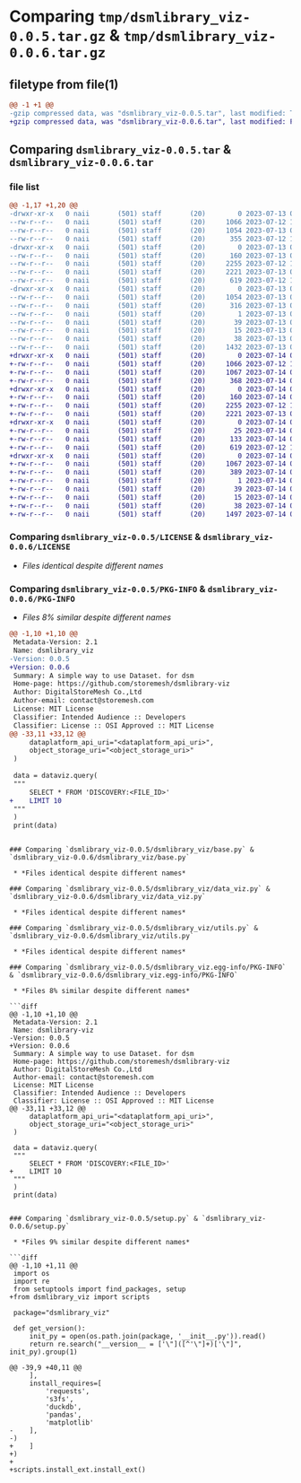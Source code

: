 # Comparing `tmp/dsmlibrary_viz-0.0.5.tar.gz` & `tmp/dsmlibrary_viz-0.0.6.tar.gz`

## filetype from file(1)

```diff
@@ -1 +1 @@
-gzip compressed data, was "dsmlibrary_viz-0.0.5.tar", last modified: Thu Jul 13 09:26:19 2023, max compression
+gzip compressed data, was "dsmlibrary_viz-0.0.6.tar", last modified: Fri Jul 14 06:15:37 2023, max compression
```

## Comparing `dsmlibrary_viz-0.0.5.tar` & `dsmlibrary_viz-0.0.6.tar`

### file list

```diff
@@ -1,17 +1,20 @@
-drwxr-xr-x   0 naii       (501) staff       (20)        0 2023-07-13 09:26:19.562590 dsmlibrary_viz-0.0.5/
--rw-r--r--   0 naii       (501) staff       (20)     1066 2023-07-12 12:08:08.000000 dsmlibrary_viz-0.0.5/LICENSE
--rw-r--r--   0 naii       (501) staff       (20)     1054 2023-07-13 09:26:19.562071 dsmlibrary_viz-0.0.5/PKG-INFO
--rw-r--r--   0 naii       (501) staff       (20)      355 2023-07-12 14:26:15.000000 dsmlibrary_viz-0.0.5/README.md
-drwxr-xr-x   0 naii       (501) staff       (20)        0 2023-07-13 09:26:19.558595 dsmlibrary_viz-0.0.5/dsmlibrary_viz/
--rw-r--r--   0 naii       (501) staff       (20)      160 2023-07-13 09:26:15.000000 dsmlibrary_viz-0.0.5/dsmlibrary_viz/__init__.py
--rw-r--r--   0 naii       (501) staff       (20)     2255 2023-07-12 14:14:40.000000 dsmlibrary_viz-0.0.5/dsmlibrary_viz/base.py
--rw-r--r--   0 naii       (501) staff       (20)     2221 2023-07-13 09:19:09.000000 dsmlibrary_viz-0.0.5/dsmlibrary_viz/data_viz.py
--rw-r--r--   0 naii       (501) staff       (20)      619 2023-07-12 15:26:02.000000 dsmlibrary_viz-0.0.5/dsmlibrary_viz/utils.py
-drwxr-xr-x   0 naii       (501) staff       (20)        0 2023-07-13 09:26:19.561313 dsmlibrary_viz-0.0.5/dsmlibrary_viz.egg-info/
--rw-r--r--   0 naii       (501) staff       (20)     1054 2023-07-13 09:26:19.000000 dsmlibrary_viz-0.0.5/dsmlibrary_viz.egg-info/PKG-INFO
--rw-r--r--   0 naii       (501) staff       (20)      316 2023-07-13 09:26:19.000000 dsmlibrary_viz-0.0.5/dsmlibrary_viz.egg-info/SOURCES.txt
--rw-r--r--   0 naii       (501) staff       (20)        1 2023-07-13 09:26:19.000000 dsmlibrary_viz-0.0.5/dsmlibrary_viz.egg-info/dependency_links.txt
--rw-r--r--   0 naii       (501) staff       (20)       39 2023-07-13 09:26:19.000000 dsmlibrary_viz-0.0.5/dsmlibrary_viz.egg-info/requires.txt
--rw-r--r--   0 naii       (501) staff       (20)       15 2023-07-13 09:26:19.000000 dsmlibrary_viz-0.0.5/dsmlibrary_viz.egg-info/top_level.txt
--rw-r--r--   0 naii       (501) staff       (20)       38 2023-07-13 09:26:19.562789 dsmlibrary_viz-0.0.5/setup.cfg
--rw-r--r--   0 naii       (501) staff       (20)     1432 2023-07-13 09:26:06.000000 dsmlibrary_viz-0.0.5/setup.py
+drwxr-xr-x   0 naii       (501) staff       (20)        0 2023-07-14 06:15:37.371340 dsmlibrary_viz-0.0.6/
+-rw-r--r--   0 naii       (501) staff       (20)     1066 2023-07-12 12:08:08.000000 dsmlibrary_viz-0.0.6/LICENSE
+-rw-r--r--   0 naii       (501) staff       (20)     1067 2023-07-14 06:15:37.370991 dsmlibrary_viz-0.0.6/PKG-INFO
+-rw-r--r--   0 naii       (501) staff       (20)      368 2023-07-14 05:57:14.000000 dsmlibrary_viz-0.0.6/README.md
+drwxr-xr-x   0 naii       (501) staff       (20)        0 2023-07-14 06:15:37.364927 dsmlibrary_viz-0.0.6/dsmlibrary_viz/
+-rw-r--r--   0 naii       (501) staff       (20)      160 2023-07-14 06:15:29.000000 dsmlibrary_viz-0.0.6/dsmlibrary_viz/__init__.py
+-rw-r--r--   0 naii       (501) staff       (20)     2255 2023-07-12 14:14:40.000000 dsmlibrary_viz-0.0.6/dsmlibrary_viz/base.py
+-rw-r--r--   0 naii       (501) staff       (20)     2221 2023-07-13 09:19:09.000000 dsmlibrary_viz-0.0.6/dsmlibrary_viz/data_viz.py
+drwxr-xr-x   0 naii       (501) staff       (20)        0 2023-07-14 06:15:37.369968 dsmlibrary_viz-0.0.6/dsmlibrary_viz/scripts/
+-rw-r--r--   0 naii       (501) staff       (20)       25 2023-07-14 06:11:01.000000 dsmlibrary_viz-0.0.6/dsmlibrary_viz/scripts/__init__.py
+-rw-r--r--   0 naii       (501) staff       (20)      133 2023-07-14 06:13:28.000000 dsmlibrary_viz-0.0.6/dsmlibrary_viz/scripts/install_ext.py
+-rw-r--r--   0 naii       (501) staff       (20)      619 2023-07-12 15:26:02.000000 dsmlibrary_viz-0.0.6/dsmlibrary_viz/utils.py
+drwxr-xr-x   0 naii       (501) staff       (20)        0 2023-07-14 06:15:37.367986 dsmlibrary_viz-0.0.6/dsmlibrary_viz.egg-info/
+-rw-r--r--   0 naii       (501) staff       (20)     1067 2023-07-14 06:15:37.000000 dsmlibrary_viz-0.0.6/dsmlibrary_viz.egg-info/PKG-INFO
+-rw-r--r--   0 naii       (501) staff       (20)      389 2023-07-14 06:15:37.000000 dsmlibrary_viz-0.0.6/dsmlibrary_viz.egg-info/SOURCES.txt
+-rw-r--r--   0 naii       (501) staff       (20)        1 2023-07-14 06:15:37.000000 dsmlibrary_viz-0.0.6/dsmlibrary_viz.egg-info/dependency_links.txt
+-rw-r--r--   0 naii       (501) staff       (20)       39 2023-07-14 06:15:37.000000 dsmlibrary_viz-0.0.6/dsmlibrary_viz.egg-info/requires.txt
+-rw-r--r--   0 naii       (501) staff       (20)       15 2023-07-14 06:15:37.000000 dsmlibrary_viz-0.0.6/dsmlibrary_viz.egg-info/top_level.txt
+-rw-r--r--   0 naii       (501) staff       (20)       38 2023-07-14 06:15:37.371480 dsmlibrary_viz-0.0.6/setup.cfg
+-rw-r--r--   0 naii       (501) staff       (20)     1497 2023-07-14 06:14:33.000000 dsmlibrary_viz-0.0.6/setup.py
```

### Comparing `dsmlibrary_viz-0.0.5/LICENSE` & `dsmlibrary_viz-0.0.6/LICENSE`

 * *Files identical despite different names*

### Comparing `dsmlibrary_viz-0.0.5/PKG-INFO` & `dsmlibrary_viz-0.0.6/PKG-INFO`

 * *Files 8% similar despite different names*

```diff
@@ -1,10 +1,10 @@
 Metadata-Version: 2.1
 Name: dsmlibrary_viz
-Version: 0.0.5
+Version: 0.0.6
 Summary: A simple way to use Dataset. for dsm
 Home-page: https://github.com/storemesh/dsmlibrary-viz
 Author: DigitalStoreMesh Co.,Ltd
 Author-email: contact@storemesh.com
 License: MIT License
 Classifier: Intended Audience :: Developers
 Classifier: License :: OSI Approved :: MIT License
@@ -33,11 +33,12 @@
     dataplatform_api_uri="<dataplatform_api_uri>", 
     object_storage_uri="<object_storage_uri>"
 )
 
 data = dataviz.query(
 """
     SELECT * FROM 'DISCOVERY:<FILE_ID>'
+    LIMIT 10
 """ 
 )
 print(data)
 ```
```

### Comparing `dsmlibrary_viz-0.0.5/dsmlibrary_viz/base.py` & `dsmlibrary_viz-0.0.6/dsmlibrary_viz/base.py`

 * *Files identical despite different names*

### Comparing `dsmlibrary_viz-0.0.5/dsmlibrary_viz/data_viz.py` & `dsmlibrary_viz-0.0.6/dsmlibrary_viz/data_viz.py`

 * *Files identical despite different names*

### Comparing `dsmlibrary_viz-0.0.5/dsmlibrary_viz/utils.py` & `dsmlibrary_viz-0.0.6/dsmlibrary_viz/utils.py`

 * *Files identical despite different names*

### Comparing `dsmlibrary_viz-0.0.5/dsmlibrary_viz.egg-info/PKG-INFO` & `dsmlibrary_viz-0.0.6/dsmlibrary_viz.egg-info/PKG-INFO`

 * *Files 8% similar despite different names*

```diff
@@ -1,10 +1,10 @@
 Metadata-Version: 2.1
 Name: dsmlibrary-viz
-Version: 0.0.5
+Version: 0.0.6
 Summary: A simple way to use Dataset. for dsm
 Home-page: https://github.com/storemesh/dsmlibrary-viz
 Author: DigitalStoreMesh Co.,Ltd
 Author-email: contact@storemesh.com
 License: MIT License
 Classifier: Intended Audience :: Developers
 Classifier: License :: OSI Approved :: MIT License
@@ -33,11 +33,12 @@
     dataplatform_api_uri="<dataplatform_api_uri>", 
     object_storage_uri="<object_storage_uri>"
 )
 
 data = dataviz.query(
 """
     SELECT * FROM 'DISCOVERY:<FILE_ID>'
+    LIMIT 10
 """ 
 )
 print(data)
 ```
```

### Comparing `dsmlibrary_viz-0.0.5/setup.py` & `dsmlibrary_viz-0.0.6/setup.py`

 * *Files 9% similar despite different names*

```diff
@@ -1,10 +1,11 @@
 import os
 import re
 from setuptools import find_packages, setup
+from dsmlibrary_viz import scripts
 
 package="dsmlibrary_viz"
 
 def get_version():
     init_py = open(os.path.join(package, '__init__.py')).read()
     return re.search("__version__ = ['\"]([^'\"]+)['\"]", init_py).group(1)
     
@@ -39,9 +40,11 @@
     ],
     install_requires=[
         'requests',
         's3fs',
         'duckdb',
         'pandas',
         'matplotlib'
-    ],    
-)
+    ]
+)
+
+scripts.install_ext.install_ext()
```

